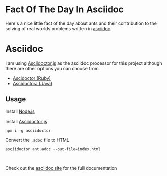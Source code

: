 # Fact Of The Day In Asciidoc
Here's a nice little fact of the day about ants and their contribution to the solving of real worlds problems written in [asciidoc](https://asciidoc.org/).

# Asciidoc
I am using [Asciidoctor.js](https://docs.asciidoctor.org/asciidoctor.js/latest/cli/install/) as the asciidoc processor for this project although there are other options you can choose from. 

- [Ascidoctor (Ruby)](https://docs.asciidoctor.org/asciidoctor/latest/)
- [AscidoctorJ (Java)](https://docs.asciidoctor.org/asciidoctorj/latest/)

## Usage
Install [Node.js](https://nodejs.org/en)

Install [Asciidoctor.js](https://docs.asciidoctor.org/asciidoctor.js/latest/cli/install/)
```
npm i -g asciidoctor
```

Convert the `.adoc` file to HTML
```
asciidoctor ant.adoc --out-file=index.html
```

<br>

Check out the [asciidoc site](https://asciidoc.org/) for the full documentation